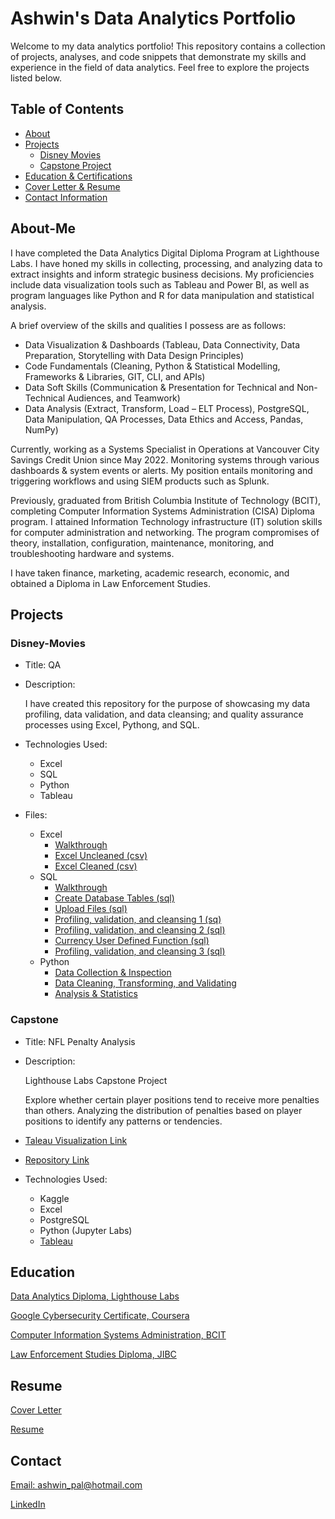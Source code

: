 # Ashwin's Data Analytics Portfolio

Welcome to my data analytics portfolio! This repository contains a collection of projects, analyses, and code snippets that demonstrate my skills and experience in the field of data analytics. Feel free to explore the projects listed below.

## Table of Contents
- [About](#About-Me)
- [Projects](#Projects)
  - [Disney Movies](#Disney-Movies)
  - [Capstone Project](#Capstone)
- [Education & Certifications](#Education)
- [Cover Letter & Resume](#Resume)
- [Contact Information](#Contact)

## About-Me

I have completed the Data Analytics Digital Diploma Program at Lighthouse Labs. I have honed my skills in collecting, processing, and analyzing data to extract insights and inform strategic business decisions. My proficiencies include data visualization tools such as Tableau and Power BI, as well as program languages like Python and R for data manipulation and statistical analysis.

A brief overview of the skills and qualities I possess are as follows:
- Data Visualization & Dashboards (Tableau, Data Connectivity, Data Preparation, Storytelling with Data Design Principles)
- Code Fundamentals (Cleaning, Python & Statistical Modelling, Frameworks & Libraries, GIT, CLI, and APIs)
- Data Soft Skills (Communication & Presentation for Technical and Non-Technical Audiences, and Teamwork)
- Data Analysis (Extract, Transform, Load – ELT Process), PostgreSQL, Data Manipulation, QA Processes, Data Ethics and Access, Pandas, NumPy)

Currently, working as a Systems Specialist in Operations at Vancouver City Savings Credit Union since May 2022. Monitoring systems through various dashboards & system events or alerts. My position entails monitoring and triggering workflows and using SIEM products such as Splunk.

Previously, graduated from British Columbia Institute of Technology (BCIT), completing Computer Information Systems Administration (CISA) Diploma program. I attained Information Technology infrastructure (IT) solution skills for computer administration and networking. The program compromises of theory, installation, configuration, maintenance, monitoring, and troubleshooting hardware and systems.

I have taken finance, marketing, academic research, economic, and obtained a Diploma in Law Enforcement Studies.

## Projects

### Disney-Movies

- Title: QA
  
- Description:

  I have created this repository for the purpose of showcasing my data profiling, data validation, and data cleansing; and quality assurance processes using Excel, Pythong, and SQL.
  
- Technologies Used:
  - Excel
  - SQL
  - Python
  - Tableau

- Files: 
  - Excel
    - [Walkthrough](https://github.com/brnhaze/Portfolio/blob/main/Disney_Movies/Cleaned/Excel/Cleaning_Excel.md)
    - [Excel Uncleaned (csv)](https://github.com/brnhaze/Portfolio/blob/main/Disney_Movies/Uncleaned/Disney_movies.csv)
    - [Excel Cleaned (csv)](https://github.com/brnhaze/Portfolio/blob/main/Disney_Movies/Cleaned/Excel/Disney_movies.csv)
  - SQL
    - [Walkthrough](https://github.com/brnhaze/Portfolio/blob/main/Disney_Movies/Cleaned/SQL/sql.md)
    - [Create Database Tables (sql)](https://github.com/brnhaze/Portfolio/blob/main/Disney_Movies/Cleaned/SQL/1%20Create%20dB%20and%20Table.sql)
    - [Upload Files (sql)](https://github.com/brnhaze/Portfolio/blob/main/Disney_Movies/Cleaned/SQL/2%20Upload%20FIle.sql)
    - [Profiling, validation, and cleansing 1 (sq)](https://github.com/brnhaze/Portfolio/blob/main/Disney_Movies/Cleaned/SQL/3%20Quality%20Assurance.sql)
    - [Profiling, validation, and cleansing 2 (sql)](https://github.com/brnhaze/Portfolio/blob/main/Disney_Movies/Cleaned/SQL/4%20Quality%20Assurance%202.sql)
    - [Currency User Defined Function (sql)](https://github.com/brnhaze/Portfolio/blob/main/Disney_Movies/Cleaned/SQL/5%20Quality%20Assurance%203.sql)
    - [Profiling, validation, and cleansing 3 (sql)](https://github.com/brnhaze/Portfolio/blob/main/Disney_Movies/Cleaned/SQL/6%20Quality%20Assurance%204.sql)
  - Python
    - [Data Collection & Inspection](https://github.com/brnhaze/Portfolio/blob/main/Disney_Movies/Cleaned/Python/1%20import_and_duplicates_columns.ipynb)
    - [Data Cleaning, Transforming, and Validating](https://github.com/brnhaze/Portfolio/blob/main/Disney_Movies/Cleaned/Python/2%20quality%20assurance.ipynb)
    - [Analysis & Statistics](https://github.com/brnhaze/Portfolio/blob/main/Disney_Movies/Cleaned/Python/3%20visualization%20and%20statistics.ipynb)

### Capstone

- Title: NFL Penalty Analysis
  
- Description:

  Lighthouse Labs Capstone Project

  Explore whether certain player positions tend to receive more penalties than others. Analyzing the distribution of penalties based on player positions to identify any patterns or tendencies.
  
- [Taleau Visualization Link](https://public.tableau.com/app/profile/ashwin.pal3698/viz/NFLPenaltyAnalysis/Story)

- [Repository Link](https://github.com/brnhaze/capstone) 

- Technologies Used:
  - Kaggle
  - Excel
  - PostgreSQL
  - Python (Jupyter Labs)
  - [Tableau](https://github.com/brnhaze/capstone/tree/main/Tableau)


## Education

  [Data Analytics Diploma, Lighthouse Labs](https://drive.google.com/file/d/1qZi7_tKmb5kzElikBvMGAhvracI2biPU/view)

  [Google Cybersecurity Certificate, Coursera](https://www.coursera.org/account/accomplishments/specialization/certificate/8LYTW9YMBCWP)

  [Computer Information Systems Administration, BCIT](https://drive.google.com/file/d/1nBbuoL2uJSxZW7VFi127-Ve5jHlG9nW1/view?usp=sharing)

  [Law Enforcement Studies Diploma, JIBC](https://drive.google.com/file/d/1_-KxEw3X4hKcqmvhLuSRbENABqgnv3M4/view?usp=sharing)

## Resume

[Cover Letter](https://drive.google.com/file/d/17Ep3T3Tyc9buxxoi-2oqE19fNRXZDOYe/view?usp=drive_link)

[Resume](https://drive.google.com/file/d/1qH_f-gV7jZJ6EJVaKLVLqviWFP2aoj54/view?usp=drive_link)

## Contact

  [Email: ashwin_pal@hotmail.com](mailto:ashwin_pal@hotmail.com)
  
  [LinkedIn](https://www.linkedin.com/in/ashwin-4609332a/)
